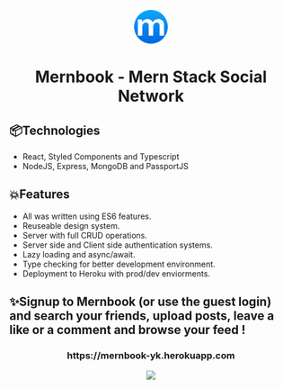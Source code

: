<p align="center">
  <a href="https://mernbook-yk.herokuapp.com">
    <img alt="img" src="https://raw.githubusercontent.com/yuvalkarif/mernbook-new/main/client/src/images/logo.png" width="60" />
  </a>
</p>
<h1 align="center">
 Mernbook - Mern Stack Social Network
</h1>

## 📦Technologies
* React, Styled Components and Typescript
* NodeJS, Express, MongoDB and PassportJS
## 💥Features
* All was written using ES6 features.
* Reuseable design system.
* Server with full CRUD operations.
* Server side and Client side authentication systems.
* Lazy loading and async/await.
* Type checking for better development environment.
* Deployment to Heroku with prod/dev enviorments.

## ✨Signup to Mernbook (or use the guest login) and search your friends, upload posts, leave a like or a comment and browse your feed !
 
 <h3 align="center">https://mernbook-yk.herokuapp.com</h3>
  <p align="center">
  <a href="https://mernbook-yk.herokuapp.com/" align="center">
    <img width="50%" src="https://media2.giphy.com/media/x8X9gbqK7sEeHmB1bD/giphy.gif?cid=790b761163a9ec8e5a9ad994545c52ad2639008e9c931a2e&rid=giphy.gif&ct=g"> 
  </a>
</p>
  

